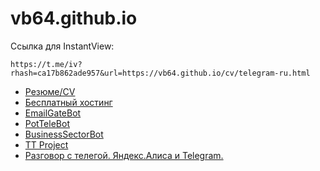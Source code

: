 # vb64.github.io

Ссылка для InstantView:

```
https://t.me/iv?rhash=ca17b862ade957&url=https://vb64.github.io/cv/telegram-ru.html
```

- [Резюме/CV](cv/README.md)
- [Бесплатный хостинг](freeplans/guide.md)
- [EmailGateBot](https://vb64.github.io/telegram.email.notify/docs/guide.html)
- [PotTeleBot](potbot/guide.md)
- [BusinessSectorBot](https://vb64.github.io/telegram.business.sector/)
- [TT Project](tt-project/guide.md)
- [Разговор с телегой. Яндекс.Алиса и Telegram.](alica-talk-bot/README.md)
